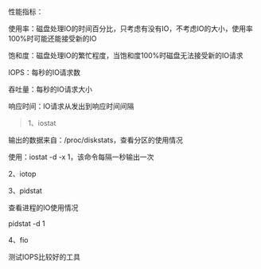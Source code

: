 性能指标：

使用率：磁盘处理IO的时间百分比，只考虑有没有IO，不考虑IO的大小，使用率100%时可能还能接受新的IO

饱和度：磁盘处理IO的繁忙程度，当饱和度100%时磁盘无法接受新的IO请求

IOPS：每秒的IO请求数

吞吐量：每秒的IO请求大小

响应时间：IO请求从发出到响应时间间隔



>  1、iostat 

输出的数据来自：/proc/diskstats，查看分区的使用情况

使用：iostat -d -x 1，该命令每隔一秒输出一次

2、iotop

3、pidstat

查看进程的IO使用情况

pidstat -d 1

4、fio

测试IOPS比较好的工具

